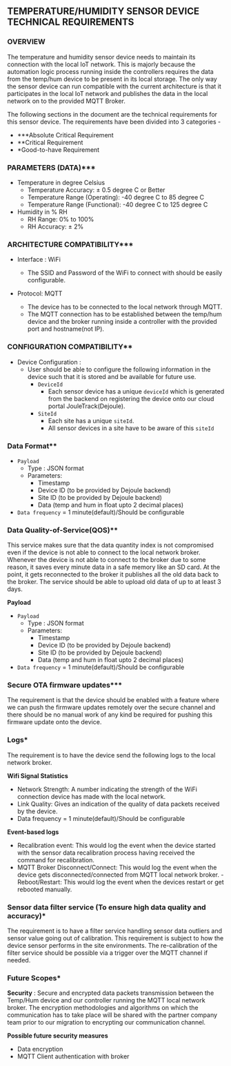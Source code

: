 ## TEMPERATURE/HUMIDITY SENSOR DEVICE TECHNICAL REQUIREMENTS

  

### OVERVIEW

The temperature and humidity sensor device needs to maintain its connection with the local IoT network. This is majorly because the automation logic process running inside the controllers requires the data from the temp/hum device to be present in its local storage. The only way the sensor device can run compatible with the current architecture is that it participates in the local IoT network and publishes the data in the local network on to the provided MQTT Broker.

The following sections in the document are the technical requirements for this sensor device. The requirements have been divided into 3 categories -

- ***Absolute Critical Requirement
- **Critical Requirement
- *Good-to-have Requirement

### PARAMETERS (DATA)***

- Temperature in degree Celsius
	- Temperature Accuracy: ± 0.5 degree C or Better  
	- Temperature Range (Operating): -40 degree C to 85 degree C  
	- Temperature Range (Functional): -40 degree C to 125 degree C
- Humidity in % RH
	- RH Range: 0% to 100%  
	- RH Accuracy: ± 2%  

### ARCHITECTURE COMPATIBILITY***

- Interface : WiFi
	- The SSID and Password of the WiFi to connect with should be easily configurable.

- Protocol: MQTT
	- The device has to be connected to the local network through MQTT.
	- The MQTT connection has to be established between the temp/hum device and the broker running inside a controller with the provided port and hostname(not IP).

	
### CONFIGURATION COMPATIBILITY**

- Device Configuration :
	- User should be able to configure the following information in the device such that it is stored and be available for future use.
		- `DeviceId`
			- Each sensor device has a unique `deviceId` which is generated from the backend on registering the device onto our cloud portal JouleTrack(Dejoule).
		- `SiteId`
			- Each site has a unique `siteId`.
			- All sensor devices in a site have to be aware of this `siteId`


	

### Data Format** 


- `Payload`
	- Type : JSON format
	- Parameters:
		- Timestamp
		- Device ID (to be provided by Dejoule backend)
		- Site ID  (to be provided by Dejoule backend)
		- Data (temp and hum in float upto 2 decimal places)
- `Data frequency` = 1 minute(default)/Should be configurable


### Data Quality-of-Service(QOS)**

This service makes sure that the data quantity index is not compromised even if the device is not able to connect to the local network broker. Whenever the device is not able to connect to the broker due to some reason, it saves every minute data in a safe memory like an SD card. At the point, it gets reconnected to the broker it publishes all the old data back to the broker. The service should be able to upload old data of up to at least 3 days. 

**Payload**
- `Payload`
	- Type : JSON format
	- Parameters:
		- Timestamp
		- Device ID (to be provided by Dejoule backend)
		- Site ID  (to be provided by Dejoule backend)
		- Data (temp and hum in float upto 2 decimal places)
- `Data frequency` = 1 minute(default)/Should be configurable


### Secure OTA firmware updates***

The requirement is that the device should be enabled with a feature where we can push the firmware updates remotely over the secure channel and there should be no manual work of any kind be required for pushing this firmware update onto the device.
  
### Logs*
  
The requirement is to have the device send the following logs to the local network broker.

**Wifi Signal Statistics**

- Network Strength: A number indicating the strength of the WiFi connection device has made with the local network.
- Link Quality: Gives an indication of the quality of data packets received by the device.
- Data frequency = 1 minute(default)/Should be configurable

**Event-based logs**

- Recalibration event: This would log the event when the device started with the sensor data recalibration process having received the command for recalibration.
- MQTT Broker Disconnect/Connect: This would log the event when the device gets disconnected/connected from MQTT local network broker.
-Reboot/Restart: This would log the event when the devices restart or get rebooted manually.

### Sensor data filter service (To ensure high data quality and accuracy)*

The requirement is to have a filter service handling sensor data outliers and sensor value going out of calibration. This requirement is subject to how the device sensor performs in the site environments. The re-calibration of the filter service should be possible via a trigger over the MQTT channel if needed.


### Future Scopes*

**Security** : Secure and encrypted data packets transmission between the Temp/Hum device and our controller running the MQTT local network broker. The encryption methodologies and algorithms on which the communication has to take place will be shared with the partner company team prior to our migration to encrypting our communication channel.

**Possible future security measures**
- Data encryption
- MQTT Client authentication with broker
